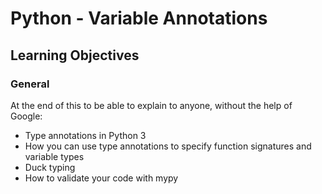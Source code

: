 # Python - Variable Annotations

## Learning Objectives

### General
At the end of this to be able to explain to anyone, without the help of Google:

- Type annotations in Python 3
- How you can use type annotations to specify function signatures and variable types
- Duck typing
- How to validate your code with mypy
